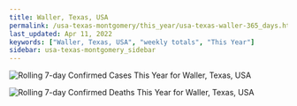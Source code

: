 ```yaml
---
title: Waller, Texas, USA
permalink: /usa-texas-montgomery/this_year/usa-texas-waller-365_days.html
last_updated: Apr 11, 2022
keywords: ["Waller, Texas, USA", "weekly totals", "This Year"]
sidebar: usa-texas-montgomery_sidebar
---
```


![Rolling 7-day Confirmed Cases This Year for Waller, Texas, USA](/covid_tracker/images/graphs/usa-texas-waller-rolling_7_days_confirmed-365_days_graph.png)

![Rolling 7-day Confirmed Deaths This Year for Waller, Texas, USA](/covid_tracker/images/graphs/usa-texas-waller-rolling_7_days_deaths-365_days_graph.png)
